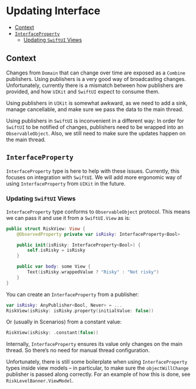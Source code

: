 # Updating Interface

<!-- START doctoc generated TOC please keep comment here to allow auto update -->
<!-- DON'T EDIT THIS SECTION, INSTEAD RE-RUN doctoc TO UPDATE -->

- [Context](#context)
- [`InterfaceProperty`](#interfaceproperty)
  - [Updating `SwiftUI` Views](#updating-swiftui-views)

<!-- END doctoc generated TOC please keep comment here to allow auto update -->

## Context

Changes from `Domain` that can change over time are exposed as a `Combine` publishers. Using publishers is a very good way of broadcasting changes. Unfortunately, currently there is a mismatch between how publishers are provided, and how `UIKit` and `SwiftUI` expect to consume them.

Using publishers in `UIKit` is somewhat awkward, as we need to add a sink, manage cancellable, and make sure we pass the data to the main thread.

Using publishers in `SwiftUI` is inconvenient in a different way: In order for `SwiftUI` to be notified of changes, publishers need to be wrapped into an `ObservableObject`. Also, we still need to make sure the updates happen on the main thread.

## `InterfaceProperty`

`InterfaceProperty` type is here to help with these issues. Currently, this focuses on integration with `SwiftUI`. We will add more ergonomic way of using `InterfaceProperty` from `UIKit` in the future.

### Updating `SwiftUI` Views

`InterfaceProperty` type conforms to `ObservableObject` protocol. This means we can pass it and use it from a `SwiftUI.View` as is:

```swift
public struct RiskView: View {
    @ObservedProperty private var isRisky: InterfaceProperty<Bool>

    public init(isRisky: InterfaceProperty<Bool>) {
        self.isRisky = isRisky
    }

    public var body: some View {
        Text(isRisky.wrappedValue ? "Risky" : "Not risky")
    }
}
```

You can create an `InterfaceProperty` from a publisher:

```swift
var isRisky: AnyPublisher<Bool, Never> = ...
RiskView(isRisky: isRisky.property(initialValue: false))
```

Or (usually in Scenarios) from a constant value:

```swift
RiskView(isRisky: .constant(false))
```

Internally, `InterfaceProperty` ensures its value only changes on the main thread. So there’s no need for manual thread configuration.

Unfortunately, there is still some boilerplate when using `InterfaceProperty` types inside view models – in particular, to make sure the `objectWillChange` publisher is passed along correctly. For an example of how this is done, see `RiskLevelBanner.ViewModel`.
